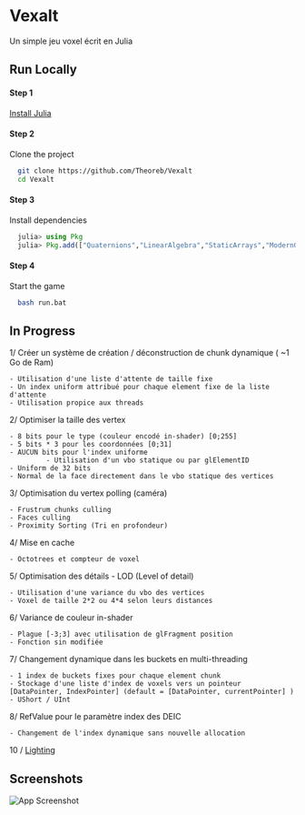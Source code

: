
# Vexalt

Un simple jeu voxel écrit en Julia


## Run Locally

#### Step 1

[Install Julia](https://julialang.org/downloads/)

#### Step 2

Clone the project

```bash
  git clone https://github.com/Theoreb/Vexalt
  cd Vexalt
```

#### Step 3

Install dependencies

```julia
  julia> using Pkg
  julia> Pkg.add(["Quaternions","LinearAlgebra","StaticArrays","ModernGL","CSyntax","GLFW"])
```

#### Step 4

Start the game

```bash
  bash run.bat
```


## In Progress

1/ Créer un système de création / déconstruction de chunk dynamique ( ~1 Go de Ram)
	
    - Utilisation d'une liste d'attente de taille fixe
	- Un index uniform attribué pour chaque element fixe de la liste d'attente
	- Utilisation propice aux threads

2/ Optimiser la taille des vertex
	
    - 8 bits pour le type (couleur encodé in-shader) [0;255]
	- 5 bits * 3 pour les coordonnées [0;31]
	- AUCUN bits pour l'index uniforme
             - Utilisation d'un vbo statique ou par glElementID
	- Uniform de 32 bits
	- Normal de la face directement dans le vbo statique des vertices

3/ Optimisation du vertex polling (caméra)
	
    - Frustrum chunks culling
	- Faces culling
	- Proximity Sorting (Tri en profondeur)

4/ Mise en cache
	
    - Octotrees et compteur de voxel

5/ Optimisation des détails - LOD (Level of detail)
	
    - Utilisation d'une variance du vbo des vertices
	- Voxel de taille 2*2 ou 4*4 selon leurs distances

6/ Variance de couleur in-shader
	
    - Plague [-3;3] avec utilisation de glFragment position
	- Fonction sin modifiée

7/ Changement dynamique dans les buckets en multi-threading
	
    - 1 index de buckets fixes pour chaque element chunk
	- Stockage d'une liste d'index de voxels vers un pointeur	[DataPointer, IndexPointer] (default = [DataPointer, currentPointer] )
	- UShort / UInt

8/ RefValue pour le paramètre index des DEIC

    - Changement de l'index dynamique sans nouvelle allocation

10 / [Lighting](https://web.archive.org/web/20200319071420/http://codeflow.org/entries/2010/dec/09/minecraft-like-rendering-experiments-in-opengl-4/)




## Screenshots

![App Screenshot](https://camo.githubusercontent.com/0a44d14a9c93b7f6f3de6ca3d060e0ddef93e18a4fa80ac61a6927f2fcf57c7e/68747470733a2f2f63646e2e646973636f72646170702e636f6d2f6174746163686d656e74732f3738323637303434343438353933353135352f3939343635383935303238363933383133322f756e6b6e6f776e2e706e67)

